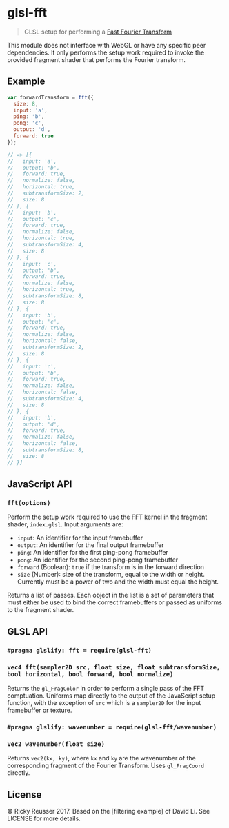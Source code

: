 # glsl-fft

> GLSL setup for performing a [Fast Fourier Transform][fft]

This module does not interface with WebGL or have any specific peer dependencies. It only performs the setup work required to invoke the provided fragment shader that performs the Fourier transform.

## Example

```javascript
var forwardTransform = fft({
  size: 8,
  input: 'a',
  ping: 'b',
  pong: 'c',
  output: 'd',
  forward: true
});

// => [{
//   input: 'a',
//   output: 'b',
//   forward: true,
//   normalize: false,
//   horizontal: true,
//   subtransformSize: 2,
//   size: 8
// }, {
//   input: 'b',
//   output: 'c',
//   forward: true,
//   normalize: false,
//   horizontal: true,
//   subtransformSize: 4,
//   size: 8
// }, {
//   input: 'c',
//   output: 'b',
//   forward: true,
//   normalize: false,
//   horizontal: true,
//   subtransformSize: 8,
//   size: 8
// }, {
//   input: 'b',
//   output: 'c',
//   forward: true,
//   normalize: false,
//   horizontal: false,
//   subtransformSize: 2,
//   size: 8
// }, {
//   input: 'c',
//   output: 'b',
//   forward: true,
//   normalize: false,
//   horizontal: false,
//   subtransformSize: 4,
//   size: 8
// }, {
//   input: 'b',
//   output: 'd',
//   forward: true,
//   normalize: false,
//   horizontal: false,
//   subtransformSize: 8,
//   size: 8
// }]
```

## JavaScript API

### `fft(options)`

Perform the setup work required to use the FFT kernel in the fragment shader, `index.glsl`. Input arguments are:

- `input`: An identifier for the input framebuffer
- `output`: An identifier for the final output framebuffer
- `ping`: An identifier for the first ping-pong framebuffer
- `pong`: An identifier for the second ping-pong framebuffer
- `forward` (Boolean): `true` if the transform is in the forward direction
- `size` (Number): size of the transform, equal to the width or height. Currently must be a power of two and the width must equal the height.

Returns a list of passes. Each object in the list is a set of parameters that must either be used to bind the correct framebuffers or passed as uniforms to the fragment shader.

## GLSL API

### `#pragma glslify: fft = require(glsl-fft)`
### `vec4 fft(sampler2D src, float size, float subtransformSize, bool horizontal, bool forward, bool normalize)`

Returns the `gl_FragColor` in order to perform a single pass of the FFT comptuation. Uniforms map directly to the output of the JavaScript setup function, with the exception of `src` which is a `sampler2D` for the input framebuffer or texture.

### `#pragma glslify: wavenumber = require(glsl-fft/wavenumber)`
### `vec2 wavenumber(float size)`

Returns `vec2(kx, ky)`, where `kx` and `ky` are the wavenumber of the corresponding fragment of the Fourier Transform. Uses `gl_FragCoord` directly.

## License

&copy; Ricky Reusser 2017. Based on the [filtering example] of David Li. See LICENSE for more details.

[fft]: https://en.wikipedia.org/wiki/Fast_Fourier_transform
